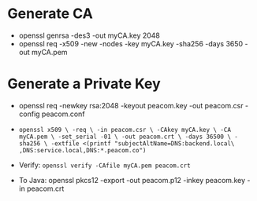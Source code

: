 # Generate CA
 - openssl genrsa -des3 -out myCA.key 2048
 - openssl req -x509 -new -nodes -key myCA.key -sha256 -days 3650 -out myCA.pem

# Generate a Private Key

 - openssl req -newkey rsa:2048 -keyout peacom.key -out peacom.csr -config peacom.conf
 - `openssl x509 \
   -req \
   -in peacom.csr \
   -CAkey myCA.key \
   -CA myCA.pem \
   -set_serial -01 \
   -out peacom.crt \
   -days 36500 \
   -sha256 \
   -extfile <(printf "subjectAltName=DNS:backend.local\
   ,DNS:service.local,DNS:*.peacom.co")`
 - Verify: `openssl verify -CAfile myCA.pem peacom.crt`

 - To Java: openssl pkcs12 -export -out peacom.p12 -inkey peacom.key -in peacom.crt
